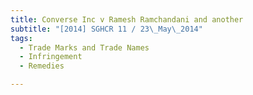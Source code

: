 ```yaml
---
title: Converse Inc v Ramesh Ramchandani and another
subtitle: "[2014] SGHCR 11 / 23\_May\_2014"
tags:
  - Trade Marks and Trade Names
  - Infringement
  - Remedies

---
```


